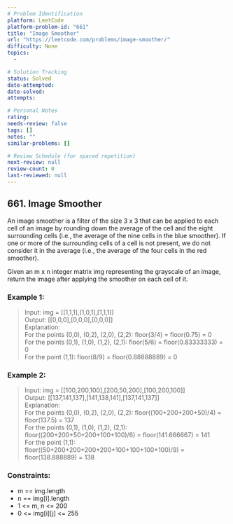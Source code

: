 ```yaml
---
# Problem Identification
platform: LeetCode
platform-problem-id: "661"
title: "Image Smoother"
url: "https://leetcode.com/problems/image-smoother/"
difficulty: None
topics:
  -

# Solution Tracking
status: Solved
date-attempted:
date-solved:
attempts:

# Personal Notes
rating:
needs-review: false
tags: []
notes: ""
similar-problems: []

# Review Schedule (for spaced repetition)
next-review: null
review-count: 0
last-reviewed: null
---
```


## 661. Image Smoother

An image smoother is a filter of the size 3 x 3 that can be applied to each cell of an image by rounding down the average of the cell and the eight surrounding cells (i.e., the average of the nine cells in the blue smoother). If one or more of the surrounding cells of a cell is not present, we do not consider it in the average (i.e., the average of the four cells in the red smoother).

Given an m x n integer matrix img representing the grayscale of an image, return the image after applying the smoother on each cell of it.


### Example 1:

> Input: img = [[1,1,1],[1,0,1],[1,1,1]]<br/>
> Output: [[0,0,0],[0,0,0],[0,0,0]]<br/>
> Explanation:<br/>
> For the points (0,0), (0,2), (2,0), (2,2): floor(3/4) = floor(0.75) = 0<br/>
> For the points (0,1), (1,0), (1,2), (2,1): floor(5/6) = floor(0.83333333) = 0<br/>
> For the point (1,1): floor(8/9) = floor(0.88888889) = 0

### Example 2:

> Input: img = [[100,200,100],[200,50,200],[100,200,100]]<br/>
> Output: [[137,141,137],[141,138,141],[137,141,137]]<br/>
> Explanation:<br/>
> For the points (0,0), (0,2), (2,0), (2,2): floor((100+200+200+50)/4) = floor(137.5) = 137<br/>
> For the points (0,1), (1,0), (1,2), (2,1): floor((200+200+50+200+100+100)/6) = floor(141.666667) = 141<br/>
> For the point (1,1): floor((50+200+200+200+200+100+100+100+100)/9) = floor(138.888889) = 138
 

### Constraints:

- m == img.length
- n == img[i].length
- 1 <= m, n <= 200
- 0 <= img[i][j] <= 255